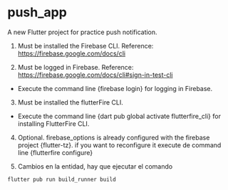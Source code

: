 # push_app

A new Flutter project for practice push notification.

<!-- Requirements -->
01. Must be installed the Firebase CLI. Reference: https://firebase.google.com/docs/cli

02. Must be logged in Firebase. Reference: https://firebase.google.com/docs/cli#sign-in-test-cli

 - Execute the command line {firebase login} for logging in Firebase.

03. Must be installed the flutterFire CLI.

 - Execute the command line {dart pub global activate flutterfire_cli} for installing FlutterFire CLI. 

04. Optional. firebase_options is already configured with the firebase project {flutter-tz}. if you want to reconfigure it execute de command line {flutterfire configure}

05. Cambios en la entidad, hay que ejecutar el comando
```
flutter pub run build_runner build
```